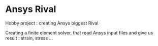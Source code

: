 # Ansys Rival

Hobby project : creating Ansys biggest Rival

Creating a finite element solver, that read Ansys input files and give us result : strain, stress ...

